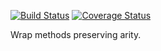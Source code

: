 [![Build Status](https://travis-ci.org/bigeasy/adhere.svg?branch=master)](https://travis-ci.org/bigeasy/adhere) [![Coverage Status](https://coveralls.io/repos/bigeasy/adhere/badge.svg?branch=master&service=github)](https://coveralls.io/github/bigeasy/adhere?branch=master)

Wrap methods preserving arity.
